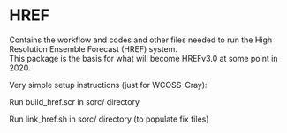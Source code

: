 # HREF

Contains the workflow and codes and other files needed to run the High Resolution Ensemble Forecast (HREF) system.  
This package is the basis for what will become HREFv3.0 at some point in 2020.

Very simple setup instructions (just for WCOSS-Cray):


Run build_href.scr in sorc/ directory

Run link_href.sh in sorc/ directory (to populate fix files)
